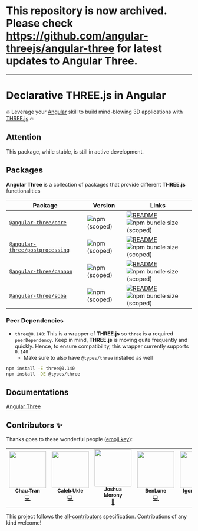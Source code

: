 # This repository is now archived. Please check https://github.com/angular-threejs/angular-three for latest updates to Angular Three.

---

# Declarative THREE.js in Angular

🔥 Leverage your [Angular](https://angular.io) skill to build mind-blowing 3D applications
with [THREE.js](https://threejs.org) 🔥

## Attention

This package, while stable, is still in active development.

## Packages

**Angular Three** is a collection of packages that provide different **THREE.js** functionalities

| Package                                                                                    | Version                                                                     | Links                                                                                                                                                                                                 |
| ------------------------------------------------------------------------------------------ | --------------------------------------------------------------------------- | ----------------------------------------------------------------------------------------------------------------------------------------------------------------------------------------------------- |
| [`@angular-three/core`](https://npmjs.com/package/@angular-three/core)                     | ![npm (scoped)](https://img.shields.io/npm/v/@angular-three/core)           | [![README](https://img.shields.io/badge/README--green.svg)](/packages/core/README.md) ![npm bundle size (scoped)](https://img.shields.io/bundlephobia/minzip/@angular-three/core)                     |
| [`@angular-three/postprocessing`](https://npmjs.com/package/@angular-three/postprocessing) | ![npm (scoped)](https://img.shields.io/npm/v/@angular-three/postprocessing) | [![README](https://img.shields.io/badge/README--green.svg)](/packages/postprocessing/README.md) ![npm bundle size (scoped)](https://img.shields.io/bundlephobia/minzip/@angular-three/postprocessing) |
| [`@angular-three/cannon`](https://npmjs.com/package/@angular-three/cannon)                 | ![npm (scoped)](https://img.shields.io/npm/v/@angular-three/cannon)         | [![README](https://img.shields.io/badge/README--green.svg)](/packages/cannon/README.md) ![npm bundle size (scoped)](https://img.shields.io/bundlephobia/minzip/@angular-three/cannon)                 |
| [`@angular-three/soba`](https://npmjs.com/package/@angular-three/soba)                     | ![npm (scoped)](https://img.shields.io/npm/v/@angular-three/soba)           | [![README](https://img.shields.io/badge/README--green.svg)](/packages/soba/README.md) ![npm bundle size (scoped)](https://img.shields.io/bundlephobia/minzip/@angular-three/soba)                     |

### Peer Dependencies

- `three@0.140`: This is a wrapper of **THREE.js** so `three` is a required `peerDependency`. Keep in mind, **THREE.js**
  is moving quite frequently and quickly. Hence, to ensure compatibility, this wrapper currently supports `0.140`
  - Make sure to also have `@types/three` installed as well

```bash
npm install -E three@0.140
npm install -DE @types/three
```

## Documentations

[Angular Three](https://angular-three.netlify.app)

## Contributors ✨

Thanks goes to these wonderful people ([emoji key](https://allcontributors.org/docs/en/emoji-key)):

<!-- ALL-CONTRIBUTORS-LIST:START - Do not remove or modify this section -->
<!-- prettier-ignore-start -->
<!-- markdownlint-disable -->
<table>
  <tr>
    <td align="center"><a href="https://github.com/nartc"><img src="https://avatars.githubusercontent.com/u/25516557?v=4?s=100" width="100px;" alt=""/><br /><sub><b>Chau Tran</b></sub></a><br /><a href="https://github.com/nartc/angular-three/commits?author=nartc" title="Code">💻</a></td>
    <td align="center"><a href="https://github.com/barbados-clemens"><img src="https://avatars.githubusercontent.com/u/23272162?v=4?s=100" width="100px;" alt=""/><br /><sub><b>Caleb Ukle</b></sub></a><br /><a href="https://github.com/nartc/angular-three/commits?author=barbados-clemens" title="Code">💻</a></td>
    <td align="center"><a href="https://www.joshmorony.com/"><img src="https://avatars.githubusercontent.com/u/2578009?v=4?s=100" width="100px;" alt=""/><br /><sub><b>Joshua Morony</b></sub></a><br /><a href="https://github.com/nartc/angular-three/commits?author=joshuamorony" title="Documentation">📖</a></td>
    <td align="center"><a href="https://github.com/BenLune"><img src="https://avatars.githubusercontent.com/u/5662714?v=4?s=100" width="100px;" alt=""/><br /><sub><b>BenLune</b></sub></a><br /><a href="https://github.com/nartc/angular-three/commits?author=BenLune" title="Code">💻</a></td>
    <td align="center"><a href="https://github.com/IKatsuba"><img src="https://avatars.githubusercontent.com/u/10637135?v=4?s=100" width="100px;" alt=""/><br /><sub><b>Igor Katsuba</b></sub></a><br /><a href="https://github.com/nartc/angular-three/commits?author=IKatsuba" title="Code">💻</a></td>
    <td align="center"><a href="https://github.com/IRobot1"><img src="https://avatars.githubusercontent.com/u/25032599?v=4?s=100" width="100px;" alt=""/><br /><sub><b>andivr</b></sub></a><br /><a href="https://github.com/nartc/angular-three/commits?author=IRobot1" title="Documentation">📖</a></td>
  </tr>
</table>

<!-- markdownlint-restore -->
<!-- prettier-ignore-end -->

<!-- ALL-CONTRIBUTORS-LIST:END -->

This project follows the [all-contributors](https://github.com/all-contributors/all-contributors) specification.
Contributions of any kind welcome!
